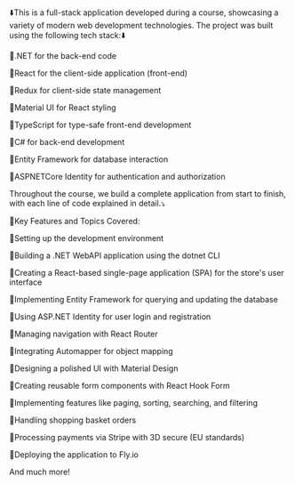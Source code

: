 
⬇️This is a full-stack application developed during a course, showcasing a variety of modern web development technologies. The project was built using the following tech stack:⬇️

🔘.NET for the back-end code

🔘React for the client-side application (front-end)

🔘Redux for client-side state management

🔘Material UI for React styling

🔘TypeScript for type-safe front-end development

🔘C# for back-end development

🔘Entity Framework for database interaction

🔘ASPNETCore Identity for authentication and authorization


Throughout the course, we build a complete application from start to finish, with each line of code explained in detail.⤵️

📍Key Features and Topics Covered:

🔘Setting up the development environment

🔘Building a .NET WebAPI application using the dotnet CLI

🔘Creating a React-based single-page application (SPA) for the store's user interface

🔘Implementing Entity Framework for querying and updating the database

🔘Using ASP.NET Identity for user login and registration

🔘Managing navigation with React Router

🔘Integrating Automapper for object mapping

🔘Designing a polished UI with Material Design

🔘Creating reusable form components with React Hook Form

🔘Implementing features like paging, sorting, searching, and filtering

🔘Handling shopping basket orders

🔘Processing payments via Stripe with 3D secure (EU standards)

🔘Deploying the application to Fly.io

And much more!
